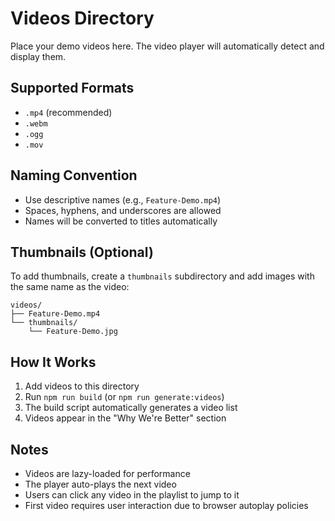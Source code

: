 # Videos Directory

Place your demo videos here. The video player will automatically detect and display them.

## Supported Formats
- `.mp4` (recommended)
- `.webm`
- `.ogg`
- `.mov`

## Naming Convention
- Use descriptive names (e.g., `Feature-Demo.mp4`)
- Spaces, hyphens, and underscores are allowed
- Names will be converted to titles automatically

## Thumbnails (Optional)
To add thumbnails, create a `thumbnails` subdirectory and add images with the same name as the video:
```
videos/
├── Feature-Demo.mp4
└── thumbnails/
    └── Feature-Demo.jpg
```

## How It Works
1. Add videos to this directory
2. Run `npm run build` (or `npm run generate:videos`)
3. The build script automatically generates a video list
4. Videos appear in the "Why We're Better" section

## Notes
- Videos are lazy-loaded for performance
- The player auto-plays the next video
- Users can click any video in the playlist to jump to it
- First video requires user interaction due to browser autoplay policies